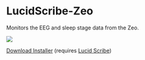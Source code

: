 LucidScribe-Zeo
========

Monitors the EEG and sleep stage data from the Zeo.

<img src="http://lucidcoder.files.wordpress.com/2014/09/zeosync.png?w=640" />

<a href="http://lucidcode.com/category/software/Lucid-Scribe-Plugins/Zeo/">Download Installer</a> (requires <a href="http://lucidcode.com/LucidScribe/">Lucid Scribe</a>)
